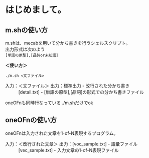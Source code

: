 # はじめまして。

## m.shの使い方

m.shは、mecabを用いて分かち書きを行うシェルスクリプト。  
出力形式は次のよう  
`[単語の原型],[品詞or未知語]`  


**＜使い方＞**

`./m.sh <文ファイル>`

入力：＜文ファイル＞
出力：標準出力 - 改行された分かち書き
　　　[detail.txt] - [単語の原型],[品詞]の形式での分かち書きファイル

oneOFnも同時行なっている
./m.shだけでok

## oneOFnの使い方

oneOFnは入力された文章を1-of-N表現するプログラム。

入力：＜改行された文章＞
出力：[voc_sample.txt] - 語彙ファイル
　　　[vec_sample.txt] - 入力文章の1-of-N表現ファイル


